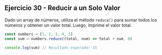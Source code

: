 ## Ejercicio 30 - Reducir a un Solo Valor

Dado un array de números, utiliza el método `reduce()` para sumar todos los números y obtener un valor total. Luego, imprime el valor total.

```javascript
const numbers = [1, 2, 3, 4, 5]
const sum = numbers.reduce((total, num) => total + num, 0)

console.log(sum) // Resultado esperado: 15
```
